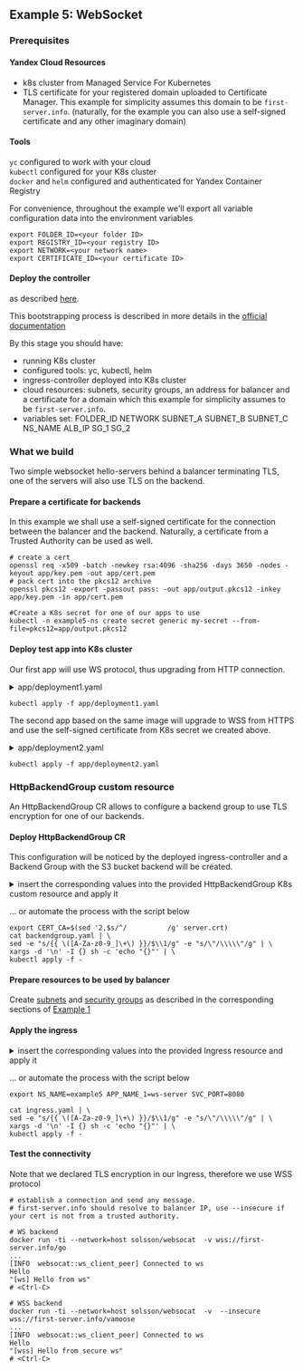 ## Example 5: WebSocket

### Prerequisites ###  

#### Yandex Cloud Resources
- k8s cluster from Managed Service For Kubernetes
- TLS certificate for your registered domain uploaded to Certificate Manager. This example for simplicity assumes this domain to be `first-server.info`.
  (naturally, for the example you can also use a self-signed certificate and any other imaginary domain)

#### Tools
`yc` configured to work with your cloud  
`kubectl` configured for your K8s cluster  
`docker` and `helm` configured and authenticated for Yandex Container Registry

For convenience, throughout the example we'll export all variable configuration data into the environment variables
```shell
export FOLDER_ID=<your folder ID>
export REGISTRY_ID=<your registry ID>
export NETWORK=<your network name>
export CERTIFICATE_ID=<your certificate ID>
```

#### Deploy the controller
as described [here](../../helm/yc-alb-ingress-controller/README.md).

This bootstrapping process is described in more details in the [official documentation](https://cloud.yandex.ru/docs/managed-kubernetes/solutions/alb-ingress-controller)

By this stage you should have:
- running K8s cluster
- configured tools: yc, kubectl, helm
- ingress-controller deployed into K8s cluster
- cloud resources: subnets, security groups, an address for balancer and a certificate
  for a domain which this example for simplicity assumes to be `first-server.info`.
- variables set: FOLDER_ID NETWORK SUBNET_A SUBNET_B SUBNET_C NS_NAME ALB_IP SG_1 SG_2

### What we build ###

Two simple websocket hello-servers behind a balancer terminating TLS, one of the servers will also use TLS on the backend. 

#### Prepare a certificate for backends
In this example we shall use a self-signed certificate for the connection between the balancer and the backend.
Naturally, a certificate from a Trusted Authority can be used as well.
```shell
# create a cert
openssl req -x509 -batch -newkey rsa:4096 -sha256 -days 3650 -nodes -keyout app/key.pem -out app/cert.pem
# pack cert into the pkcs12 archive
openssl pkcs12 -export -passout pass: -out app/output.pkcs12 -inkey app/key.pem -in app/cert.pem
```
```shell
#Create a K8s secret for one of our apps to use
kubectl -n example5-ns create secret generic my-secret --from-file=pkcs12=app/output.pkcs12
```

#### Deploy test app into K8s cluster
Our first app will use WS protocol, thus upgrading from HTTP connection.
<details><summary>app/deployment1.yaml</summary>

```yaml
apiVersion: v1
kind: Namespace
metadata:
  name: example5-ns
spec:
  finalizers:
    - kubernetes
---
apiVersion: apps/v1
kind: Deployment
metadata:
  namespace: example5-ns
  name: example5
  labels:
    app: ws-server
    version: v1
spec:
  replicas: 1
  selector:
    matchLabels:
      app: ws-server
  template:
    metadata:
      labels:
        app: ws-server
    spec:
      terminationGracePeriodSeconds: 5
      containers:
        - name: ws-server
          image: solsson/websocat
          args:
            - -E
            - ws-listen:0.0.0.0:80
            - literalreply:"[ws] Hello from ws"
            - -v
          ports:
            - name: http
              containerPort: 80
          resources:
            limits:
              cpu: 250m
              memory: 128Mi
            requests:
              cpu: 100m
              memory: 64Mi
---
apiVersion: v1
kind: Service
metadata:
  namespace: example5-ns
  name: ws-server-service
spec:
  selector:
    app: ws-server
  type: NodePort
  ports:
    - name: http
      port: 8080
      targetPort: 80
      protocol: TCP
      nodePort: 30081
```
</details>

```shell
kubectl apply -f app/deployment1.yaml
```
The second app based on the same image will upgrade to WSS from HTTPS and use the self-signed certificate from K8s
secret we created above.
<details><summary>app/deployment2.yaml</summary>

```yaml
apiVersion: v1
kind: Namespace
metadata:
  name: example5-ns
spec:
  finalizers:
    - kubernetes
---
apiVersion: apps/v1
kind: Deployment
metadata:
  namespace: example5-ns
  name: example5-wss
  labels:
    app: wss-server
    version: v1
spec:
  replicas: 1
  selector:
    matchLabels:
      app: wss-server
  template:
    metadata:
      labels:
        app: wss-server
    spec:
      terminationGracePeriodSeconds: 5
      volumes:
        - name: example-tls-cert-pkcs12
          secret:
            secretName: example-tls-cert-pkcs12-secret
      containers:
        - name: wss-server
          image: solsson/websocat
          args:
            - wss-listen:0.0.0.0:443
            - literalreply:"[wss] Hello from secure ws"
            - --pkcs12-der
            - /certs/pkcs12
          ports:
            - name: http
              containerPort: 80
          volumeMounts:
            - name: example-tls-cert-pkcs12
              mountPath: /certs
              readOnly: true
          resources:
            limits:
              cpu: 250m
              memory: 128Mi
            requests:
              cpu: 100m
              memory: 64Mi
---
apiVersion: v1
kind: Service
metadata:
  namespace: example5-ns
  name: wss-server-service
spec:
  selector:
    app: ws-server
  type: NodePort
  ports:
    - name: http
      port: 8080
      targetPort: 80
      protocol: TCP
      nodePort: 30082
```
</details>

```shell
kubectl apply -f app/deployment2.yaml
```

### HttpBackendGroup custom resource

An HttpBackendGroup CR allows to configure a backend group to use TLS encryption for one of our backends.

#### Deploy HttpBackendGroup CR

This configuration will be noticed by the deployed ingress-controller and a Backend Group with the S3 bucket backend
will be created.

<details>
<summary>insert the corresponding values into the provided HttpBackendGroup K8s custom resource and apply it</summary>

```yaml
apiVersion: alb.yc.io/v1alpha1
kind: HttpBackendGroup
metadata:
  namespace: example5-ns
  name: example5-bg
spec:
  backends:
    - name: wss-server
      weight: 1
      tls:
        sni: first-server.info
        trustedCa: |
          {{ CERT_CA }}
      service:
        name: wss-server-service
        port:
          number: 8080
```
</details>

... or automate the process with the script below
```shell
export CERT_CA=$(sed '2,$s/^/          /g' server.crt)
cat backendgroup.yaml | \
sed -e "s/{{ \([A-Za-z0-9_]\+\) }}/$\\1/g" -e "s/\"/\\\\\"/g" | \
xargs -d '\n' -I {} sh -c 'echo "{}"' | \
kubectl apply -f -
```

#### Prepare resources to be used by balancer
Create [subnets](../simple-servers/README.md#create-subnets) and [security groups](../simple-servers/README.md#create-security-groups)
as described in the corresponding sections of [Example 1](../simple-servers/README.md)

#### Apply the ingress
<details>
<summary>insert the corresponding values into the provided Ingress resource and apply it</summary>

```yaml
---
apiVersion: networking.k8s.io/v1
kind: Ingress
metadata:
  name: example1-ingress1
  namespace: {{ NS_NAME }}-ns
  annotations:
    ingress.alb.yc.io/group-name: default
    ingress.alb.yc.io/subnets: {{ SUBNET_A }},{{ SUBNET_B }},{{ SUBNET_C }}
    ingress.alb.yc.io/security-groups: {{ SG_1 }},{{ SG_2 }}
    ingress.alb.yc.io/external-ipv4-address: {{ ALB_IP }}
    ingress.alb.yc.io/request-timeout: 15s
    ingress.alb.yc.io/idle-timeout: 6m
    ingress.alb.yc.io/upgrade-types: WebSocket
spec:
  tls:
    - hosts:
        - first-server.info
      secretName: yc-certmgr-cert-id-{{ CERTIFICATE_ID }}
  rules:
    - host: first-server.info
      http:
        paths:
          - path: /go
            pathType: Prefix
            backend:
              service:
                name: {{ APP_NAME_1 }}-service
                port:
                  number: {{ SVC_PORT }}
          - path: /vamoose
            pathType: Prefix
            backend:
              resource:
                apiGroup: alb.yc.io
                kind: HttpBackendGroup
                name: example5-bg
---


```
</details>

... or automate the process with the script below
```shell
export NS_NAME=example5 APP_NAME_1=ws-server SVC_PORT=8080

cat ingress.yaml | \
sed -e "s/{{ \([A-Za-z0-9_]\+\) }}/$\\1/g" -e "s/\"/\\\\\"/g" | \
xargs -d '\n' -I {} sh -c 'echo "{}"' | \
kubectl apply -f -
```

#### Test the connectivity
Note that we declared TLS encryption in our Ingress, therefore we use WSS protocol
```shell
# establish a connection and send any message. 
# first-server.info should resolve to balancer IP, use --insecure if your cert is not from a trusted authority.

# WS backend
docker run -ti --network=host solsson/websocat  -v wss://first-server.info/go
...
[INFO  websocat::ws_client_peer] Connected to ws
Hello
"[ws] Hello from ws"
# <Ctrl-C>

# WSS backend
docker run -ti --network=host solsson/websocat  -v  --insecure wss://first-server.info/vamoose
...
[INFO  websocat::ws_client_peer] Connected to ws
Hello
"[wss] Hello from secure ws"
# <Ctrl-C>
```